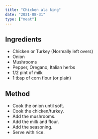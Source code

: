 ```yaml
---
title: "Chicken ala king"
date: "2021-08-31"
type: ["meat"]
---
```


## Ingredients

- Chicken or Turkey (Normally left overs)
- Onion
- Mushrooms
- Pepper, Oregano, Italian herbs
- 1/2 pint of milk
- 1 tbsp of corn flour (or plain)

## Method

- Cook the onion until soft.
- Cook the chicken/turkey.
- Add the mushrooms.
- Add the milk and flour.
- Add the seasoning.
- Serve with rice.

